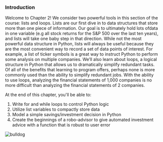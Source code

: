 ### Introduction

Welcome to Chapter 2!  We consider two powerful tools in this section of the course: lists and loops.  Lists are our first dive in to data structures that store more than one piece of information.  Our goal is to ultimately hold lots ofdata in one variable (e.g all stock returns for the S&P 500 over the last ten years), and lists will take one baby step in that direction.  While not the most powerful data structure in Python, lists will always be useful because they are the most convenient way to record a set of data points of interest.  For example, a list of ticker symbols is a great way to instruct Python to perform some analysis on multiple companies.  We’ll also learn about loops, a logical structure in Python that allows us to dramatically simplify redundant tasks.  Of all of the benefits that learning to program offers, perhaps none is more commonly used than the ability to simplify redundant jobs.  With the ability to use loops, analyzing the financial statements of 1,000 companies is no more difficult than analyzing the financial statements of 2 companies.

At the end of this chapter, you'll be able to:
1. Write for and while loops to control Python logic
2. Utilize list variables to compactly store data
3. Model a simple savings/investment decision in Python
4. Create the beginnings of a robo-advisor to give automated investment advice with a function that is robust to user error

<img src="../assets/pexels-goochie-poochie-grooming-3299905.jpg" alt="bulldog"> 
